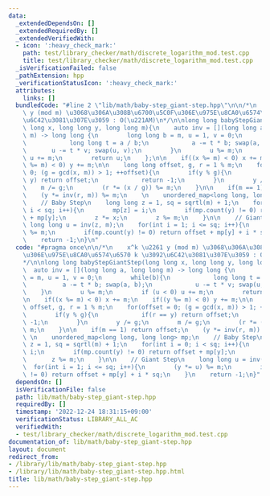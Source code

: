 ```yaml
---
data:
  _extendedDependsOn: []
  _extendedRequiredBy: []
  _extendedVerifiedWith:
  - icon: ':heavy_check_mark:'
    path: test/library_checker/math/discrete_logarithm_mod.test.cpp
    title: test/library_checker/math/discrete_logarithm_mod.test.cpp
  _isVerificationFailed: false
  _pathExtension: hpp
  _verificationStatusIcon: ':heavy_check_mark:'
  attributes:
    links: []
  bundledCode: "#line 2 \"lib/math/baby-step_giant-step.hpp\"\n\n/*\n    x^k \u2261\
    \ y (mod m) \u3068\u306A\u308B\u6700\u5C0F\u306E\u975E\u8CA0\u6574\u6570 k \u3092\
    \u6C42\u3081\u307E\u3059 : O(\u221AM)\n*/\n\nlong long babyStepGiantStep(long\
    \ long x, long long y, long long m){\n    auto inv = [](long long a, long long\
    \ m) -> long long {\n        long long b = m, u = 1, v = 0;\n        while(b){\n\
    \            long long t = a / b;\n            a -= t * b; swap(a, b);\n     \
    \       u -= t * v; swap(u, v);\n        }\n        u %= m;\n        if (u < 0)\
    \ u += m;\n        return u;\n    };\n\n    if((x %= m) < 0) x += m;\n    if((y\
    \ %= m) < 0) y += m;\n\n    long long offset, g, r = 1 % m;\n    for(offset =\
    \ 0; (g = gcd(x, m)) > 1; ++offset){\n        if(y % g){\n            if(r ==\
    \ y) return offset;\n            return -1;\n        }\n        y /= g;\n    \
    \    m /= g;\n        (r *= (x / g)) %= m;\n    }\n\n    if(m == 1) return offset;\n\
    \    (y *= inv(r, m)) %= m;\n    \n    unordered_map<long long, long long> mp;\n\
    \    // Baby Step\n    long long z = 1, sq = sqrtl(m) + 1;\n    for(int i = 0;\
    \ i < sq; i++){\n        mp[z] = i;\n        if(mp.count(y) != 0) return offset\
    \ + mp[y];\n        z *= x;\n        z %= m;\n    }\n\n    // Giant Step\n   \
    \ long long u = inv(z, m);\n    for(int i = 1; i <= sq; i++){\n        (y *= u)\
    \ %= m;\n        if(mp.count(y) != 0) return offset + mp[y] + i * sq;\n    }\n\
    \    return -1;\n}\n"
  code: "#pragma once\n\n/*\n    x^k \u2261 y (mod m) \u3068\u306A\u308B\u6700\u5C0F\
    \u306E\u975E\u8CA0\u6574\u6570 k \u3092\u6C42\u3081\u307E\u3059 : O(\u221AM)\n\
    */\n\nlong long babyStepGiantStep(long long x, long long y, long long m){\n  \
    \  auto inv = [](long long a, long long m) -> long long {\n        long long b\
    \ = m, u = 1, v = 0;\n        while(b){\n            long long t = a / b;\n  \
    \          a -= t * b; swap(a, b);\n            u -= t * v; swap(u, v);\n    \
    \    }\n        u %= m;\n        if (u < 0) u += m;\n        return u;\n    };\n\
    \n    if((x %= m) < 0) x += m;\n    if((y %= m) < 0) y += m;\n\n    long long\
    \ offset, g, r = 1 % m;\n    for(offset = 0; (g = gcd(x, m)) > 1; ++offset){\n\
    \        if(y % g){\n            if(r == y) return offset;\n            return\
    \ -1;\n        }\n        y /= g;\n        m /= g;\n        (r *= (x / g)) %=\
    \ m;\n    }\n\n    if(m == 1) return offset;\n    (y *= inv(r, m)) %= m;\n   \
    \ \n    unordered_map<long long, long long> mp;\n    // Baby Step\n    long long\
    \ z = 1, sq = sqrtl(m) + 1;\n    for(int i = 0; i < sq; i++){\n        mp[z] =\
    \ i;\n        if(mp.count(y) != 0) return offset + mp[y];\n        z *= x;\n \
    \       z %= m;\n    }\n\n    // Giant Step\n    long long u = inv(z, m);\n  \
    \  for(int i = 1; i <= sq; i++){\n        (y *= u) %= m;\n        if(mp.count(y)\
    \ != 0) return offset + mp[y] + i * sq;\n    }\n    return -1;\n}"
  dependsOn: []
  isVerificationFile: false
  path: lib/math/baby-step_giant-step.hpp
  requiredBy: []
  timestamp: '2022-12-24 18:31:15+09:00'
  verificationStatus: LIBRARY_ALL_AC
  verifiedWith:
  - test/library_checker/math/discrete_logarithm_mod.test.cpp
documentation_of: lib/math/baby-step_giant-step.hpp
layout: document
redirect_from:
- /library/lib/math/baby-step_giant-step.hpp
- /library/lib/math/baby-step_giant-step.hpp.html
title: lib/math/baby-step_giant-step.hpp
---
```

